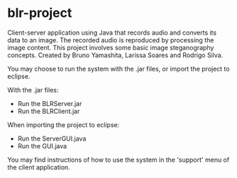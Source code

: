 blr-project
===========

Client-server application using Java that records audio and converts its data to an image. The recorded audio is reproduced by processing the image content. This project involves some basic image steganography concepts.
Created by Bruno Yamashita, Larissa Soares and Rodrigo Silva.

You may choose to run the system with the .jar files, or import the project to eclipse.

With the .jar files:
- Run the BLRServer.jar
- Run the BLRClient.jar

When importing the project to eclipse:
- Run the ServerGUI.java
- Run the GUI.java

You may find instructions of how to use the system in the 'support' menu of the client application.